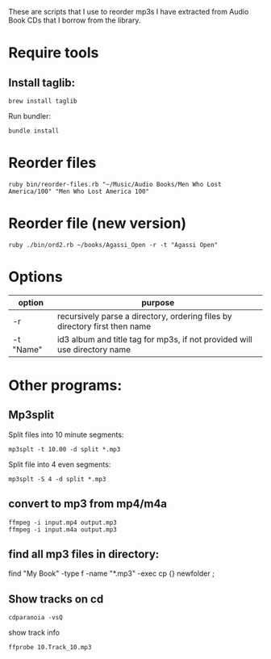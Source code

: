 These are scripts that I use to reorder mp3s I have extracted from Audio Book CDs that I borrow from the library. 

# Require tools
## Install taglib:

```
brew install taglib
```
Run bundler:
```
bundle install
```

# Reorder files
```
ruby bin/reorder-files.rb "~/Music/Audio Books/Men Who Lost America/100" "Men Who Lost America 100"
```

# Reorder file (new version)
```
ruby ./bin/ord2.rb ~/books/Agassi_Open -r -t "Agassi Open"
```
# Options

| option    | purpose                                                                    |
|-----------|----------------------------------------------------------------------------|
| -r        | recursively parse a directory, ordering files by directory first then name |
| -t "Name" | id3 album and title tag for mp3s, if not provided will use directory name  |

# Other programs:

## Mp3split
Split files into 10 minute segments:
```
mp3splt -t 10.00 -d split *.mp3
```
Split file into 4 even segments:
```
mp3splt -S 4 -d split *.mp3
```
## convert to mp3 from mp4/m4a
```
ffmpeg -i input.mp4 output.mp3
ffmpeg -i input.m4a output.mp3
```

## find all mp3 files in directory:
find "My Book" -type f -name "*.mp3" -exec cp {} newfolder \;

## Show tracks on cd
```
cdparanoia -vsQ
```
show track info
```
ffprobe 10.Track_10.mp3
```

